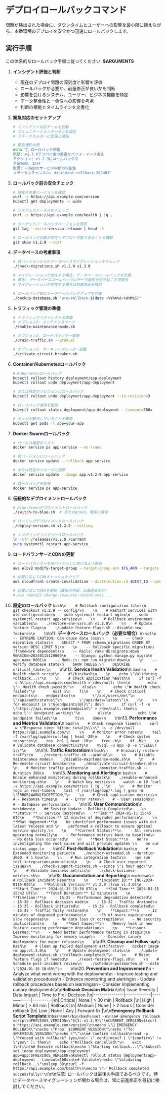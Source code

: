 # デプロイロールバックコマンド

問題が検出された場合に、ダウンタイムとユーザーへの影響を最小限に抑えながら、本番環境のデプロイを安全かつ迅速にロールバックします。

## 実行手順

この体系的なロールバック手順に従ってください: **$ARGUMENTS**

1. **インシデント評価と判断**
   - 現在のデプロイ問題の深刻度と影響を評価
   - ロールバックが必要か、前進修正が良いかを判断
   - 影響を受けるシステム、ユーザー、ビジネス機能を特定
   - データ整合性と一負性への影響を考慮
   - 判断の根拠とタイムラインを文書化

2. **緊急対応のセットアップ**
   ```bash
   # インシデント対応チームを起動
   # コミュニケーションチャネルを設定
   # ステークホルダーに即座に通知
   
   # 緊急通知の例
   echo "🚨 ロールバック開始
   問題: v1.3.0デプロイ後の重要なパフォーマンス劣化
   アクション: v1.2.9にロールバック中
   予定時刻: 15分
   影響: 一時的なサービス中断の可能性
   ステータスチャンネル: #incident-rollback-202401"
   ```

3. **ロールバック前の安全チェック**
   ```bash
   # 現在の本番バージョンを確認
   curl -s https://api.example.com/version
   kubectl get deployments -o wide
   
   # システムステータスをチェック
   curl -s https://api.example.com/health | jq .
   
   # ターゲットロールバックバージョンを特定
   git tag --sort=-version:refname | head -5
   
   # ロールバック対象が存在しデプロイ可能であることを確認
   git show v1.2.9 --stat
   ```

4. **データベースの考慮事項**
   ```bash
   # 前バージョンからのデータベースマイグレーションをチェック
   ./check-migrations.sh v1.2.9 v1.3.0
   
   # マイグレーションが存在する場合、データベースロールバックを計画
   # 警告: データベースロールバックはデータ損失を引き起こす可能性
   # マイグレーションが存在する場合は前進修正を検討
   
   # ロールバック前にデータベースバックアップを作成
   ./backup-database.sh "pre-rollback-$(date +%Y%m%d-%H%M%S)"
   ```

5. **トラフィック管理の準備**
   ```bash
   # トラフィックリダイレクトの準備
   # オプション1: メンテナンスページ
   ./enable-maintenance-mode.sh
   
   # オプション2: ロードバランサー管理
   ./drain-traffic.sh --gradual
   
   # オプション3: サーキットブレーカー起動
   ./activate-circuit-breaker.sh
   ```

6. **Container/Kubernetesロールバック**
   ```bash
   # Kubernetesロールバック
   kubectl rollout history deployment/app-deployment
   kubectl rollout undo deployment/app-deployment
   
   # または特定のリビジョンにロールバック
   kubectl rollout undo deployment/app-deployment --to-revision=3
   
   # ロールバック進捗を監視
   kubectl rollout status deployment/app-deployment --timeout=300s
   
   # ポッドが動作していることを確認
   kubectl get pods -l app=your-app
   ```

7. **Docker Swarmロールバック**
   ```bash
   # サービス履歴をリスト
   docker service ps app-service --no-trunc
   
   # 前バージョンにロールバック
   docker service update --rollback app-service
   
   # または特定のイメージに更新
   docker service update --image app:v1.2.9 app-service
   
   # ロールバックを監視
   docker service ps app-service
   ```

8. **伝統的なデプロイメントロールバック**
   ```bash
   # Blue-Greenデプロイメントロールバック
   ./switch-to-blue.sh  # またはgreen、現在に依存
   
   # ローリングデプロイメントロールバック
   ./deploy-version.sh v1.2.9 --rolling
   
   # シンボリックリンクベースロールバック
   ln -sfn /releases/v1.2.9 /current
   sudo systemctl restart app-service
   ```

9. **ロードバランサーとCDNの更新**
   ```bash
   # ロードバランサーを旧バージョンに向けるよう更新
   aws elbv2 modify-target-group --target-group-arn $TG_ARN --targets Id=old-instance
   
   # 必要に応じてCDNキャッシュをクリア
   aws cloudfront create-invalidation --distribution-id $DIST_ID --paths \"/*\"
   
   # 必要に応じてDNSを更新（最後の手段、伝播遅延あり）
   # aws route53 change-resource-record-sets ...
   ```

10. **設定のロールバック**
    ```bash\n    # Rollback configuration files\n    git checkout v1.2.9 -- config/\n    \n    # Restart services with old configuration\n    sudo systemctl restart nginx\n    sudo systemctl restart app-service\n    \n    # Rollback environment variables\n    ./restore-env-vars.sh v1.2.9\n    \n    # Update feature flags\n    ./update-feature-flags.sh --disable-new-features\n    ```\n\n11. **データベースロールバック（必要な場合）**\n    ```sql\n    -- EXTREME CAUTION: Can cause data loss\n    \n    -- Check migration status\n    SELECT * FROM schema_migrations ORDER BY version DESC LIMIT 5;\n    \n    -- Rollback specific migrations (framework dependent)\n    -- Rails: rake db:migrate:down VERSION=20240115120000\n    -- Django: python manage.py migrate app_name 0001\n    -- Node.js: npm run migrate:down\n    \n    -- Verify database state\n    SHOW TABLES;\n    DESCRIBE critical_table;\n    ```\n\n12. **Service Health Validation**\n    ```bash\n    # Health check script\n    #!/bin/bash\n    \n    echo \"Validating rollback...\"\n    \n    # Check application health\n    if curl -f -s https://api.example.com/health > /dev/null; then\n        echo \"✅ Health check passed\"\n    else\n        echo \"❌ Health check failed\"\n        exit 1\n    fi\n    \n    # Check critical endpoints\n    endpoints=(\n        \"/api/users/me\"\n        \"/api/auth/status\"\n        \"/api/data/latest\"\n    )\n    \n    for endpoint in \"${endpoints[@]}\"; do\n        if curl -f -s \"https://api.example.com$endpoint\" > /dev/null; then\n            echo \"✅ $endpoint working\"\n        else\n            echo \"❌ $endpoint failed\"\n        fi\n    done\n    ```\n\n13. **Performance and Metrics Validation**\n    ```bash\n    # Check response times\n    curl -w \"Response time: %{time_total}s\\n\" -s -o /dev/null https://api.example.com/\n    \n    # Monitor error rates\n    tail -f /var/log/app/error.log | head -20\n    \n    # Check system resources\n    top -bn1 | head -10\n    free -h\n    df -h\n    \n    # Validate database connectivity\n    mysql -u app -p -e \"SELECT 1;\"\n    ```\n\n14. **Traffic Restoration**\n    ```bash\n    # Gradually restore traffic\n    ./restore-traffic.sh --gradual\n    \n    # Disable maintenance mode\n    ./disable-maintenance-mode.sh\n    \n    # Re-enable circuit breakers\n    ./deactivate-circuit-breaker.sh\n    \n    # Monitor traffic patterns\n    ./monitor-traffic.sh --duration 300\n    ```\n\n15. **Monitoring and Alerting**\n    ```bash\n    # Enable enhanced monitoring during rollback\n    ./enable-enhanced-monitoring.sh\n    \n    # Watch key metrics\n    watch -n 10 'curl -s https://api.example.com/metrics | jq .'\n    \n    # Monitor logs in real-time\n    tail -f /var/log/app/*.log | grep -E \"ERROR|WARN|EXCEPTION\"\n    \n    # Check application metrics\n    # - Response times\n    # - Error rates\n    # - User sessions\n    # - Database performance\n    ```\n\n16. **User Communication**\n    ```markdown\n    ## Service Update - Rollback Completed\n    \n    **Status:** ✅ Service Restored\n    **Time:** 2024-01-15 15:45 UTC\n    **Duration:** 12 minutes of degraded performance\n    \n    **What Happened:**\n    We identified performance issues with our latest release and \n    performed a rollback to ensure optimal service quality.\n    \n    **Current Status:**\n    - All services operating normally\n    - Performance metrics back to baseline\n    - No data loss occurred\n    \n    **Next Steps:**\n    We're investigating the root cause and will provide updates \n    on our status page.\n    ```\n\n17. **Post-Rollback Validation**\n    ```bash\n    # Extended monitoring period\n    ./monitor-extended.sh --duration 3600  # 1 hour\n    \n    # Run integration tests\n    npm run test:integration:production\n    \n    # Check user-reported issues\n    ./check-support-tickets.sh --since \"1 hour ago\"\n    \n    # Validate business metrics\n    ./check-business-metrics.sh\n    ```\n\n18. **Documentation and Reporting**\n    ```markdown\n    # Rollback Incident Report\n    \n    **Incident ID:** INC-2024-0115-001\n    **Rollback Version:** v1.2.9 (from v1.3.0)\n    **Start Time:** 2024-01-15 15:30 UTC\n    **End Time:** 2024-01-15 15:42 UTC\n    **Total Duration:** 12 minutes\n    \n    **Timeline:**\n    - 15:25 - Performance degradation detected\n    - 15:30 - Rollback decision made\n    - 15:32 - Traffic drained\n    - 15:35 - Rollback initiated\n    - 15:38 - Rollback completed\n    - 15:42 - Traffic fully restored\n    \n    **Impact:**\n    - 12 minutes of degraded performance\n    - ~5% of users experienced slow responses\n    - No data loss or corruption\n    - No security implications\n    \n    **Root Cause:**\n    Memory leak in new feature causing performance degradation\n    \n    **Lessons Learned:**\n    - Need better performance testing in staging\n    - Improve monitoring for memory usage\n    - Consider canary deployments for major releases\n    ```\n\n19. **Cleanup and Follow-up**\n    ```bash\n    # Clean up failed deployment artifacts\n    docker image rm app:v1.3.0\n    \n    # Update deployment status\n    ./update-deployment-status.sh \"rollback-completed\"\n    \n    # Reset feature flags if needed\n    ./reset-feature-flags.sh\n    \n    # Schedule post-incident review\n    ./schedule-postmortem.sh --date \"2024-01-16 10:00\"\n    ```\n\n20. **Prevention and Improvement**\n    - Analyze what went wrong with the deployment\n    - Improve testing and validation procedures\n    - Enhance monitoring and alerting\n    - Update rollback procedures based on learnings\n    - Consider implementing canary deployments\n\n**Rollback Decision Matrix:**\n\n| Issue Severity | Data Impact | Time to Fix | Decision |\n|---------------|-------------|-------------|----------|\n| Critical | None | > 30 min | Rollback |\n| High | Minor | > 60 min | Rollback |\n| Medium | None | > 2 hours | Consider rollback |\n| Low | None | Any | Forward fix |\n\n**Emergency Rollback Script Template:**\n```bash\n#!/bin/bash\nset -e\n\n# Emergency rollback script\nPREVIOUS_VERSION=\"${1:-v1.2.9}\"\nCURRENT_VERSION=$(curl -s https://api.example.com/version)\n\necho \"🚨 EMERGENCY ROLLBACK\"\necho \"From: $CURRENT_VERSION\"\necho \"To: $PREVIOUS_VERSION\"\necho \"\"\n\n# Confirm rollback\nread -p \"Proceed with rollback? (yes/no): \" confirm\nif [ \"$confirm\" != \"yes\" ]; then\n    echo \"Rollback cancelled\"\n    exit 1\nfi\n\n# Execute rollback\necho \"Starting rollback...\"\nkubectl set image deployment/app-deployment app=app:$PREVIOUS_VERSION\nkubectl rollout status deployment/app-deployment --timeout=300s\n\n# Validate\necho \"Validating rollback...\"\nsleep 30\ncurl -f https://api.example.com/health\n\necho \"✅ Rollback completed successfully\"\n```\n\n注意: ロールバックは最後の手段であるべきです。特にデータベースマイグレーションが関わる場合は、常に前進修正を最初に検討してください。